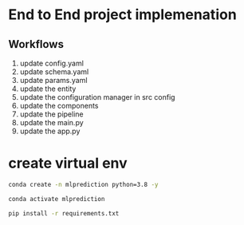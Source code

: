 # End to End project implemenation 
## Workflows

1. update config.yaml
2. update schema.yaml
3. update params.yaml
4. update the entity 
5. update the configuration manager in src config
6. update the components
7. update the pipeline
8. update the main.py
9. update the app.py
# create virtual env 
```bash
conda create -n mlprediction python=3.8 -y 
```

```bash
conda activate mlprediction
```


```bash
pip install -r requirements.txt
```
